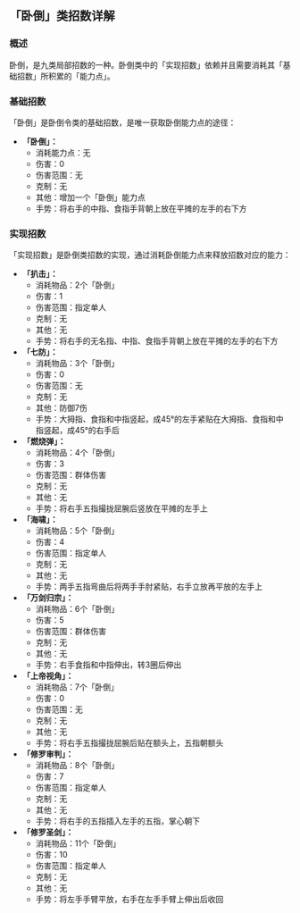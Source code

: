 ## 「卧倒」类招数详解
### 概述
卧倒，是九类局部招数的一种。卧倒类中的「实现招数」依赖并且需要消耗其「基础招数」所积累的「能力点」。

### 基础招数
「卧倒」是卧倒令类的基础招数，是唯一获取卧倒能力点的途径：
- **「卧倒」：**
    - 消耗能力点：无
    - 伤害：0
    - 伤害范围：无
    - 克制：无
    - 其他：增加一个「卧倒」能力点
    - 手势：将右手的中指、食指手背朝上放在平摊的左手的右下方

### 实现招数
「实现招数」是卧倒类招数的实现，通过消耗卧倒能力点来释放招数对应的能力：
- **「扒击」：**
    - 消耗物品：2个「卧倒」
    - 伤害：1
    - 伤害范围：指定单人
    - 克制：无
    - 其他：无
    - 手势：将右手的无名指、中指、食指手背朝上放在平摊的左手的右下方
- **「七防」：**
    - 消耗物品：3个「卧倒」
    - 伤害：0
    - 伤害范围：无
    - 克制：无
    - 其他：防御7伤
    - 手势：大拇指、食指和中指竖起，成45°的左手紧贴在大拇指、食指和中指竖起，成45°的右手后
- **「燃烧弹」：**
    - 消耗物品：4个「卧倒」
    - 伤害：3
    - 伤害范围：群体伤害
    - 克制：无
    - 其他：无
    - 手势：将右手五指撮拢屈腕后竖放在平摊的左手上
- **「海啸」：**
    - 消耗物品：5个「卧倒」
    - 伤害：4
    - 伤害范围：指定单人
    - 克制：无
    - 其他：无
    - 手势：两手五指弯曲后将两手手肘紧贴，右手立放再平放的左手上
- **「万剑归宗」：**
    - 消耗物品：6个「卧倒」
    - 伤害：5
    - 伤害范围：群体伤害
    - 克制：无
    - 其他：无
    - 手势：右手食指和中指伸出，转3圈后伸出
- **「上帝视角」：**
    - 消耗物品：7个「卧倒」
    - 伤害：0
    - 伤害范围：无
    - 克制：无
    - 其他：无
    - 手势：将右手五指撮拢屈腕后贴在额头上，五指朝额头
- **「修罗审判」：**
    - 消耗物品：8个「卧倒」
    - 伤害：7
    - 伤害范围：指定单人
    - 克制：无
    - 其他：无
    - 手势：将右手的五指插入左手的五指，掌心朝下
- **「修罗圣剑」：**
    - 消耗物品：11个「卧倒」
    - 伤害：10
    - 伤害范围：指定单人
    - 克制：无
    - 其他：无
    - 手势：将左手手臂平放，右手在左手手臂上伸出后收回